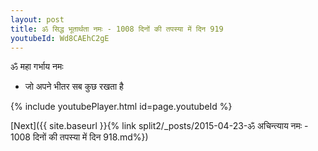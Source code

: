```yaml
---
layout: post
title: ॐ सिद्ध भूतार्थता नमः - 1008 दिनों की तपस्या में दिन 919
youtubeId: Wd8CAEhC2gE
---
```

 
 
 ॐ महा गर्भाय नमः  
 
 -  जो अपने भीतर सब कुछ रखता है 
 
  
 
  
 
 
 
 
 
 


{% include youtubePlayer.html id=page.youtubeId %}
 
[Next]({{ site.baseurl }}{% link  split2/_posts/2015-04-23-ॐ अचिन्त्याय नमः - 1008 दिनों की तपस्या में दिन 918.md%})
 
